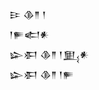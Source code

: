 <div class='block'>
<div class='line'>𒄿 𒆠𒈫 𒁹</div>
<div class='line'>𒁹𒊓𒅗𒀭</div>
<div class='line'>𒇽𒀳 𒆠𒈫 𒁹𒅅𒀭</div>
<div class='line'>𒇽𒀳 𒆠𒈫 𒁹𒊓</div>
</div>